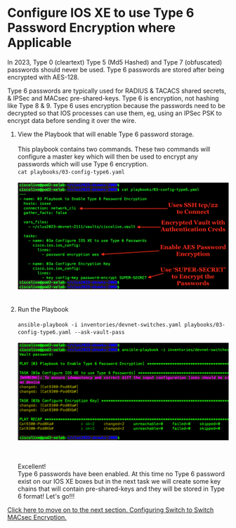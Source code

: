 # Configure IOS XE to use Type 6 Password Encryption where Applicable

In 2023, Type 0 (cleartext) Type 5 (Md5 Hashed) and Type 7 (obfuscated) 
passwords should never be used. Type 6 passwords are stored after being 
encrypted with AES-128. 

Type 6 passwords are typically used for RADIUS & TACACS shared secrets, & IPSec 
and MACsec pre-shared-keys. Type 6 is encryption, not hashing like Type 8 & 9. 
Type 6 uses encryption because the passwords need to be decrypted so that IOS
processes can use them, eg, using an IPSec PSK to encrypt data before sending it
over the wire. 


<ol>

<li>View the Playbook that will enable Type 6 password storage. </li>
<br>
This playbook contains two commands.  These two commands will configure a master key which will then be used to encrypt any passwords which will use Type 6 encryption. 
<br>
<code>cat playbooks/03-config-type6.yaml</code>
<br><br>
<img src="/images/03-01-cat-type6-web.png" alt="" width=600>
<br><br><br>


<li>Run the Playbook </li>
<br>
<code>ansible-playbook -i inventories/devnet-switches.yaml playbooks/03-config-type6.yaml --ask-vault-pass</code>
<br><br>
<img src="/images/03-02-playbook-output-type6-web.png" alt="" width=600>
<br><br><br>

Excellent!   
Type 6 passwords have been enabled. At this time no Type 6 password 
exist on our IOS XE boxes but in the next task we will create some key chains that
will contain pre-shared-keys and they will be stored in Type 6 format! Let's go!!!


</ol>

[Click here to move on to the next section. Configuring Switch to Switch MACsec Encryption. ](/04-MACsec_PSK.md)